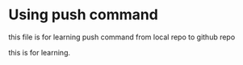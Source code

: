 # Using push command

this file is for learning push command from local repo to github repo 

this is for learning.